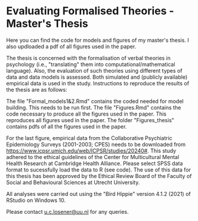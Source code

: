 # Evaluating Formalised Theories - Master's Thesis
Here you can find the code for models and figures of my master's thesis.
I also updloaded a pdf of all figures used in the paper.

The thesis is concerned with the formalisation of verbal theories in psychology (i.e., "translating" them into computational/mathematical language). Also, the evaluation of such theories using different types of data and data models is assessed. Both simulated and (publicly available) empirical data is used in the study. Instructions to reproduce the results of the thesis are as follows:

The file "Formal_models1&2.Rmd" contains the coded needed for model building. This needs to be run first.
The file "Figures.Rmd" contains the code necessary to produce all the figures used in the paper. This reproduces all figures used in the paper.
The folder "Figures_thesis" contains pdfs of all the figures used in the paper.

For the last figure, empirical data from the Collaborative Psychiatric Epidemiology Surveys (2001-2003; CPES) needs to be downloaded from https://www.icpsr.umich.edu/web/ICPSR/studies/20240#. This study adhered to the ethical guidelines of the Center for Multicultural Mental Health Research at Cambridge Health Alliance. Please select SPSS data format to sucessfully load the data to R (see code). The use of this data for this thesis has been approved by the Ethical Review Board of the Faculty of Social and Behavioural Sciences at Utrecht University. 

All analyses were carried out using the "Bird Hippie" version 4.1.2 (2021) of RStudio on Windows 10. 

Please contact u.c.losener@uu.nl for any queries. 
